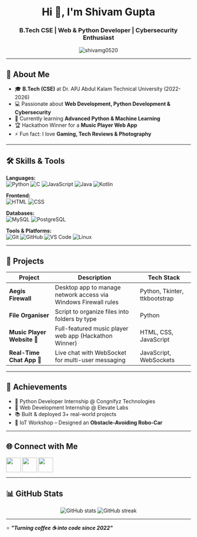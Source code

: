 <!-- Profile Header -->
<h1 align="center">Hi 👋, I'm Shivam Gupta</h1>
<h3 align="center">B.Tech CSE | Web & Python Developer | Cybersecurity Enthusiast</h3>

<!-- Profile Views -->
<p align="center">
  <img src="https://komarev.com/ghpvc/?username=Shivamg0520&label=Profile%20views&color=0e75b6&style=flat" alt="shivamg0520" />
</p>

---

## 🚀 About Me  
- 🎓 **B.Tech (CSE)** at Dr. APJ Abdul Kalam Technical University (2022-2026)  
- 💻 Passionate about **Web Development, Python Development & Cybersecurity**  
- 🌱 Currently learning **Advanced Python & Machine Learning**  
- 🏆 Hackathon Winner for a **Music Player Web App**  
- ⚡ Fun fact: I love **Gaming, Tech Reviews & Photography**  

---

## 🛠 Skills & Tools  

**Languages:**  
![Python](https://img.shields.io/badge/Python-3776AB?style=for-the-badge&logo=python&logoColor=white) 
![C](https://img.shields.io/badge/C-00599C?style=for-the-badge&logo=c&logoColor=white) 
![JavaScript](https://img.shields.io/badge/JavaScript-F7DF1E?style=for-the-badge&logo=javascript&logoColor=black) 
![Java](https://img.shields.io/badge/Java-007396?style=for-the-badge&logo=java&logoColor=white) 
![Kotlin](https://img.shields.io/badge/Kotlin-0095D5?style=for-the-badge&logo=kotlin&logoColor=white)  

**Frontend:**  
![HTML](https://img.shields.io/badge/HTML5-E34F26?style=for-the-badge&logo=html5&logoColor=white) 
![CSS](https://img.shields.io/badge/CSS3-1572B6?style=for-the-badge&logo=css3&logoColor=white)  

**Databases:**  
![MySQL](https://img.shields.io/badge/MySQL-4479A1?style=for-the-badge&logo=mysql&logoColor=white) 
![PostgreSQL](https://img.shields.io/badge/PostgreSQL-316192?style=for-the-badge&logo=postgresql&logoColor=white)  

**Tools & Platforms:**  
![Git](https://img.shields.io/badge/Git-F05032?style=for-the-badge&logo=git&logoColor=white) 
![GitHub](https://img.shields.io/badge/GitHub-100000?style=for-the-badge&logo=github&logoColor=white) 
![VS Code](https://img.shields.io/badge/VS%20Code-007ACC?style=for-the-badge&logo=visual-studio-code&logoColor=white) 
![Linux](https://img.shields.io/badge/Linux-FCC624?style=for-the-badge&logo=linux&logoColor=black) 

---

## 📌 Projects  
| Project | Description | Tech Stack |
|---------|-------------|------------|
| **Aegis Firewall** | Desktop app to manage network access via Windows Firewall rules | Python, Tkinter, ttkbootstrap |
| **File Organiser** | Script to organize files into folders by type | Python |
| **Music Player Website** 🎵 | Full-featured music player web app (Hackathon Winner) | HTML, CSS, JavaScript |
| **Real-Time Chat App** 💬 | Live chat with WebSocket for multi-user messaging | JavaScript, WebSockets |

---

## 📜 Achievements  
- 🏅 Python Developer Internship @ Congnifyz Technologies  
- 💼 Web Development Internship @ Elevate Labs  
- 📚 Built & deployed 3+ real-world projects  
- 🤖 IoT Workshop – Designed an **Obstacle-Avoiding Robo-Car**  

---

## 🌐 Connect with Me  
<p align="left">
<a href="https://linkedin.com/in/shivamg1869518" target="blank"><img align="center" src="https://skillicons.dev/icons?i=linkedin" height="40" /></a>
<a href="https://github.com/Shivamg0520" target="blank"><img align="center" src="https://skillicons.dev/icons?i=github" height="40" /></a>
<a href="https://shivamg0520.github.io/" target="blank"><img align="center" src="https://skillicons.dev/icons?i=web" height="40" /></a>
</p>

---

## 📊 GitHub Stats  
<p align="center">
  <img src="https://github-readme-stats.vercel.app/api?username=Shivamg0520&show_icons=true&theme=tokyonight" alt="GitHub stats" />
  <img src="https://github-readme-streak-stats.herokuapp.com/?user=Shivamg0520&theme=tokyonight" alt="GitHub streak" />
</p>

---

⭐ **_"Turning coffee ☕ into code since 2022"_**
